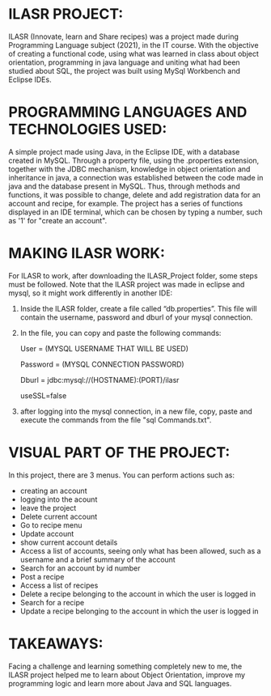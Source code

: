 # ILASR PROJECT:
ILASR (Innovate, learn and Share recipes) was a project made during Programming Language subject (2021), in the IT course. With the objective of creating a functional code, using what was learned in class about object orientation, programming in java language and uniting what had been studied about SQL, the project was built using MySql Workbench and Eclipse IDEs.

# PROGRAMMING LANGUAGES AND TECHNOLOGIES USED:
A simple project made using Java, in the Eclipse IDE, with a database created in MySQL. Through a property file, using the .properties extension, together with the JDBC mechanism, knowledge in object orientation and inheritance in java, a connection was established between the code made in java and the database present in MySQL.
Thus, through methods and functions, it was possible to change, delete and add registration data for an account and recipe, for example.
The project has a series of functions displayed in an IDE terminal, which can be chosen by typing a number, such as '1' for "create an account". 


# MAKING ILASR WORK:
For ILASR to work, after downloading the ILASR_Project folder, some steps must be followed. Note that the ILASR project was made in eclipse and mysql, so it might work differently in another IDE:

1. Inside the ILASR folder, create a file called “db.properties”. This file will contain the username, password and dburl of your mysql connection.

2. In the file, you can copy and paste the following commands:

     User = (MYSQL USERNAME THAT WILL BE USED)

      Password = (MYSQL CONNECTION PASSWORD)

     Dburl = jdbc:mysql://(HOSTNAME):(PORT)/ilasr

      useSSL=false

3. after logging into the mysql connection, in a new file, copy, paste and execute the commands from the file "sql Commands.txt".

# VISUAL PART OF THE PROJECT:

In this project, there are 3 menus. You can perform actions such as: 

- creating an account
- logging into the acount
- leave the project
- Delete current account
- Go to recipe menu
- Update account
- show current account details
- Access a list of accounts, seeing only what has been allowed, such as a username and a brief summary of the account
- Search for an account by id number
- Post a recipe
- Access a list of recipes
- Delete a recipe belonging to the account in which the user is logged in
- Search for a recipe
- Update a recipe belonging to the account in which the user is logged in

# TAKEAWAYS:
Facing a challenge and learning something completely new to me, the ILASR project helped me to learn about Object Orientation, improve my programming logic and learn more about Java and SQL languages.
